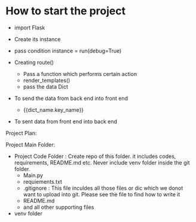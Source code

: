 # How to start the project

- import Flask
- Create its instance
- pass condition instance = run(debug=True)
- Creating route()
  - Pass a function which performs certain action
  - render_templates()
  - pass the data Dict


- To send the data from back end into front end
  - {{dict_name.key_name}}


- To sent data from front end into back end












Project Plan:

Project Main Folder:

- Project Code Folder : Create repo of this folder. it includes codes, requirements, README.md etc. Never include venv folder inside the git folder.
  - Main.py
  - requiements.txt
  - .gitignore : This file inculdes all those files or dic which we donot want to upload into git. Please see the file to find how to write it
  - README.md
  - and all other supporting files
- venv folder
